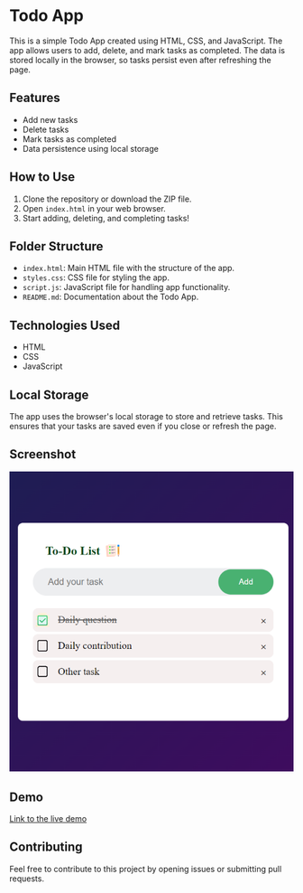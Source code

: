 # Todo App

This is a simple Todo App created using HTML, CSS, and JavaScript. The app allows users to add, delete, and mark tasks as completed. The data is stored locally in the browser, so tasks persist even after refreshing the page.

## Features
- Add new tasks
- Delete tasks
- Mark tasks as completed
- Data persistence using local storage

## How to Use
1. Clone the repository or download the ZIP file.
2. Open `index.html` in your web browser.
3. Start adding, deleting, and completing tasks!

## Folder Structure
- `index.html`: Main HTML file with the structure of the app.
- `styles.css`: CSS file for styling the app.
- `script.js`: JavaScript file for handling app functionality.
- `README.md`: Documentation about the Todo App.

## Technologies Used
- HTML
- CSS
- JavaScript

## Local Storage
The app uses the browser's local storage to store and retrieve tasks. This ensures that your tasks are saved even if you close or refresh the page.

## Screenshot
![Screenshot](./todo-app.png)

## Demo
[Link to the live demo](https://hg-todo.netlify.app/)

## Contributing
Feel free to contribute to this project by opening issues or submitting pull requests.

